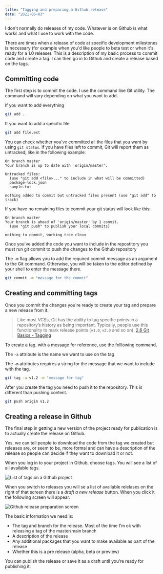 ```yaml
---
title: "Tagging and preparing a Github release"
date: "2021-05-03"
---
```


I don't normally do releases of my code. Whatever is on Github is what works and what I use to work with the code.

There are times when a release of code at specific development milestones is necessary (for example when you'd like people to beta test or when it's ready for a 1.0 release). This is a description of my basic process to commit code and create a tag. I can then go in to Github and create a release based on the tags.

## Committing code

The first step is to commit the code. I use the command line Git utility. The command will vary depending on what you want to add.

If you want to add everything

```bash
git add .
```

If you want to add a specific file

```bash
git add file.ext
```

You can check whether you've committed all the files that you want by using `git status`. If you have files left to commit, Git will report them as untracked, like in the following example:

```text
On branch master
Your branch is up to date with 'origin/master'.

Untracked files:
  (use "git add <file>..." to include in what will be committed)
  package-lock.json
  sample.txt

nothing added to commit but untracked files present (use "git add" to track)
```

If you have no remaining files to commit your git status will look like this:

```text
On branch master
Your branch is ahead of 'origin/master' by 1 commit.
  (use "git push" to publish your local commits)

nothing to commit, working tree clean
```

Once you've added the code you want to include in the repostitory you must run git commit to push the changes to the Github repository

The `-m` flag allows you to add the required commit message as an argument to the Git command. Otherwise, you will be taken to the editor defined by your shell to enter the message there.

```bash
git commit -m "message for the commit"
```

## Creating and committing tags

Once you commit the changes you're ready to create your tag and prepare a new release from it.

> Like most VCSs, Git has the ability to tag specific points in a repository’s history as being important. Typically, people use this functionality to mark release points (`v1.0`, `v2.0` and so on). [2.6 Git Basics - Tagging](http://git-scm.com/book/en/v2/Git-Basics-Tagging)

To create a tag, with a message for reference, use the folllowing command.

The `-a` attribute is the name we want to use on the tag.

The `-m` attributes requires a string for the message that we want to include with the tag.

```bash
git tag -a v1.2 -m "message for tag"
```

After you create the tag you need to push it to the repository. This is different than pushing content.

```bash
git push origin v1.2
```

## Creating a release in Github

The final step in getting a new version of the project ready for publication is to actually create the release on Github.

Yes, we can tell people to download the code from the tag we created but releases are, or seem to be, more formal and can have a description of the release so people can decide if they want to download it or not.

When you log in to your project in Github, choose tags. You will see a list of all available tags.

![List of tags on a Github project](https://res.cloudinary.com/dfh6ihzvj/image/upload/c_scale,w_500/f_auto,q_auto/tag-release-github1)

When you switch to releases you will se a list of available relelases on the right of that screen there is a *draft a new release* button. When you click it the following screen will appear.

![Github release preparation screen](https://res.cloudinary.com/dfh6ihzvj/image/upload/c_scale,w_500/f_auto,q_auto/tag-release-github2-1)

The basic information we need is:

* The tag and branch for the release. Most of the time I'm ok with releasing a tag of the master/main branch
* A description of the release
* Any additional packages that you want to make available as part of the release
* Whether this is a pre release (alpha, beta or preview)

You can publish the release or save it as a draft until you're ready for publishing it.
